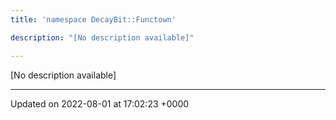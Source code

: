 ```yaml
---
title: 'namespace DecayBit::Functown'

description: "[No description available]"

---
```







[No description available]






-------------------------------

Updated on 2022-08-01 at 17:02:23 +0000